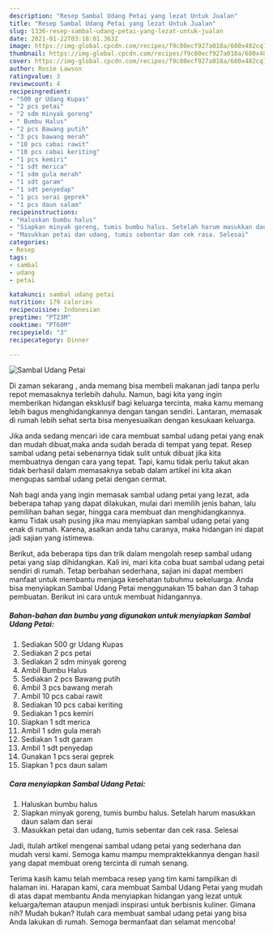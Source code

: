 ```yaml
---
description: "Resep Sambal Udang Petai yang lezat Untuk Jualan"
title: "Resep Sambal Udang Petai yang lezat Untuk Jualan"
slug: 1336-resep-sambal-udang-petai-yang-lezat-untuk-jualan
date: 2021-01-22T03:18:01.363Z
image: https://img-global.cpcdn.com/recipes/f9c80ecf927a018a/680x482cq70/sambal-udang-petai-foto-resep-utama.jpg
thumbnail: https://img-global.cpcdn.com/recipes/f9c80ecf927a018a/680x482cq70/sambal-udang-petai-foto-resep-utama.jpg
cover: https://img-global.cpcdn.com/recipes/f9c80ecf927a018a/680x482cq70/sambal-udang-petai-foto-resep-utama.jpg
author: Rosie Lawson
ratingvalue: 3
reviewcount: 4
recipeingredient:
- "500 gr Udang Kupas"
- "2 pcs petai"
- "2 sdm minyak goreng"
- " Bumbu Halus"
- "2 pcs Bawang putih"
- "3 pcs bawang merah"
- "10 pcs cabai rawit"
- "10 pcs cabai keriting"
- "1 pcs kemiri"
- "1 sdt merica"
- "1 sdm gula merah"
- "1 sdt garam"
- "1 sdt penyedap"
- "1 pcs serai geprek"
- "1 pcs daun salam"
recipeinstructions:
- "Haluskan bumbu halus"
- "Siapkan minyak goreng, tumis bumbu halus. Setelah harum masukkan daun salam dan serai"
- "Masukkan petai dan udang, tumis sebentar dan cek rasa. Selesai"
categories:
- Resep
tags:
- sambal
- udang
- petai

katakunci: sambal udang petai 
nutrition: 179 calories
recipecuisine: Indonesian
preptime: "PT23M"
cooktime: "PT60M"
recipeyield: "3"
recipecategory: Dinner

---
```



![Sambal Udang Petai](https://img-global.cpcdn.com/recipes/f9c80ecf927a018a/680x482cq70/sambal-udang-petai-foto-resep-utama.jpg)

Di zaman  sekarang , anda memang bisa membeli makanan jadi tanpa perlu repot memasaknya terlebih dahulu. Namun, bagi kita yang ingin memberikan hidangan eksklusif bagi keluarga tercinta, maka kamu memang lebih bagus menghidangkannya dengan tangan sendiri. Lantaran, memasak di rumah lebih sehat serta bisa menyesuaikan dengan kesukaan keluarga.

Jika anda sedang mencari ide cara membuat sambal udang petai yang enak dan mudah dibuat,maka anda sudah berada di tempat yang tepat. Resep sambal udang petai  sebenarnya tidak sulit untuk dibuat jika kita membuatnya dengan cara yang tepat. Tapi, kamu tidak perlu takut akan tidak berhasil dalam memasaknya 
sebab dalam artikel ini kita akan mengupas sambal udang petai dengan cermat.  



Nah bagi anda yang ingin memasak sambal udang petai yang lezat, ada beberapa tahap yang dapat dilakukan, mulai dari memilih jenis bahan, lalu pemilihan bahan segar, hingga cara membuat dan menghidangkannya. kamu Tidak usah pusing jika mau menyiapkan sambal udang petai yang enak di rumah. Karena, asalkan anda  tahu caranya, maka hidangan ini dapat jadi sajian yang istimewa.

Berikut, ada beberapa tips dan trik dalam mengolah resep sambal udang petai yang siap dihidangkan. Kali ini, mari kita coba buat sambal udang petai sendiri di rumah. Tetap berbahan sederhana, sajian ini dapat memberi manfaat untuk membantu menjaga kesehatan tubuhmu sekeluarga. Anda bisa menyiapkan Sambal Udang Petai menggunakan 15 bahan dan 3 tahap pembuatan. Berikut ini cara untuk membuat hidangannya.

<!--inarticleads1-->

##### Bahan-bahan dan bumbu yang digunakan untuk menyiapkan Sambal Udang Petai:

1. Sediakan 500 gr Udang Kupas
1. Sediakan 2 pcs petai
1. Sediakan 2 sdm minyak goreng
1. Ambil  Bumbu Halus
1. Sediakan 2 pcs Bawang putih
1. Ambil 3 pcs bawang merah
1. Ambil 10 pcs cabai rawit
1. Sediakan 10 pcs cabai keriting
1. Sediakan 1 pcs kemiri
1. Siapkan 1 sdt merica
1. Ambil 1 sdm gula merah
1. Sediakan 1 sdt garam
1. Ambil 1 sdt penyedap
1. Gunakan 1 pcs serai geprek
1. Siapkan 1 pcs daun salam




<!--inarticleads2-->

##### Cara menyiapkan Sambal Udang Petai:

1. Haluskan bumbu halus
1. Siapkan minyak goreng, tumis bumbu halus. Setelah harum masukkan daun salam dan serai
1. Masukkan petai dan udang, tumis sebentar dan cek rasa. Selesai




Jadi, itulah artikel mengenai  sambal udang petai  yang sederhana dan mudah versi kami. Semoga kamu mampu mempraktekkannya dengan hasil yang dapat membuat oreng tercinta di rumah senang. 

Terima kasih kamu telah membaca resep yang tim kami tampilkan di halaman ini. Harapan kami, cara membuat  Sambal Udang Petai yang mudah di atas dapat membantu Anda menyiapkan hidangan yang lezat untuk keluarga/teman ataupun menjadi inspirasi untuk berbisnis kuliner. Gimana nih? Mudah bukan? Itulah cara membuat sambal udang petai yang bisa Anda lakukan di rumah. Semoga bermanfaat dan selamat mencoba!

